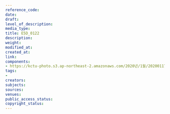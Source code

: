 ```yaml
---
reference_code: 
date: 
draft: 
level_of_description: 
media_type: 
title: E5D_0122
description: 
weight: 
modified_at: 
created_at: 
link: 
components:
- https://kctu-photo.s3.ap-northeast-2.amazonaws.com/2020년/1월/20200117_톨게이트+갈라치기+중단+직접고용+촉구+도명화.유창근+단식+기자회견/E5D_0122.jpg
tags:
- 
creators: 
subjects: 
sources: 
venues: 
public_access_status: 
copyright_status: 
---
```

